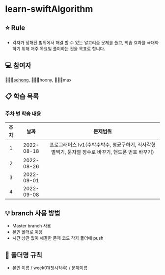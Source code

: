 # learn-swiftAlgorithm
## ⭐️ Rule
- 각자가 정해진 범위에서 해결 할 수 있는 알고리즘 문제를 풀고,
학습 효과를 극대화하기 위해 매주 목요일 풀이하는 것을 목표로 합니다.

## 💻 참여자
👩🏻‍💻[sehong](https://github.com/sehoong0429), 👨🏻‍💻hoony, 👨🏻‍💻max 

## 📋 학습 목록
### 주차 별 학습 내용

|주차|날짜|문제범위|
|:---:|:---:|:---:|
|1|2022-08-18|프로그래머스 lv1(수박수박수, 평균구하기, 직사각형 별찍기, 문자열 정수로 바꾸기, 핸드폰 번호 바꾸기)|
|2|2022-08-26||2| 
|3|2022-09-01||0|
|4|2022-09-08||

## 💡 branch 사용 방법
- Master branch 사용
- 본인 폴더로 이용 
- 시간 상관 없이 해결한 문제 코드 각자 폴더에 push

## 📁 폴더명 규칙
- 본인 이름 / week01(첫시작주) / 문제이름  

